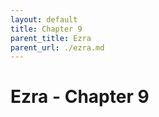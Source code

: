 ```yaml
---
layout: default
title: Chapter 9
parent_title: Ezra
parent_url: ./ezra.md
---
```


# Ezra - Chapter 9
